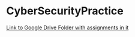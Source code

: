 # CyberSecurityPractice
[Link to Google Drive Folder with assignments in it](https://docs.google.com/document/d/1JbsL8CpEzDqg1rxm4a1X3frZYawHcTQ1nrv3FeXQHnE/edit?usp=sharing)
